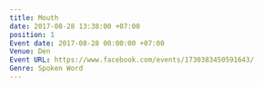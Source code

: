 ```yaml
---
title: Mouth
date: 2017-08-28 13:38:00 +07:00
position: 1
Event date: 2017-08-28 00:00:00 +07:00
Venue: Den
Event URL: https://www.facebook.com/events/1730383450591643/
Genre: Spoken Word
---
```


